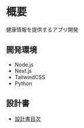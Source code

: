 # 概要

健康情報を提供するアプリ開発

## 開発環境
- Node.js
- Next.js
- TailwindCSS
- Python

## 設計書

- [設計書目次](./Document/document_menu.md)